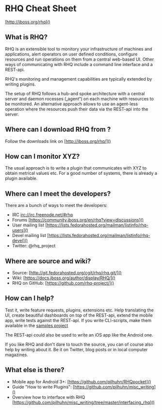 # RHQ Cheat Sheet

[http://jboss.org/rhq]()

## What is RHQ?
RHQ is an extensible tool to monitory your infrastructure of machines and applications, 
alert operators on user defined conditions, configure resources and run operations on
them from a central web-based UI. Other ways of communicating with RHQ include a command
line interface and a REST-api. 

RHQ's monitoring and management capabilities are typically extended by writing plugins.

The setup of RHQ follows a hub-and spoke architecture with a central server and daemon 
rocesses („agent“) on each machine with resources to be monitored. An alternative approach
allows to use an agent-less operation where the resources push their data via the REST-api
into the server.

## Where can I download RHQ from ?

Follow the downloads link on [http://jboss.org/rhq/]()

## How can I monitor XYZ?

The usual approach is to write a plugin that communicates with XYZ to obtain metrical values
etc. For a good number of systems, there is already a plugin available.

## Where can I meet the developers?

There are a bunch of ways to meet the developers:

* IRC [irc://irc.freenode.net/#rhq]()
* Forums [https://community.jboss.org/en/rhq?view=discussions]()
* User mailing list [https://lists.fedorahosted.org/mailman/listinfo/rhq-users]()
* Devel mailing list [https://lists.fedorahosted.org/mailman/listinfo/rhq-devel]()
* Twitter: @rhq_project

## Where are source and wiki?

* Source: [http://git.fedorahosted.org/cgit/rhq/rhq.git/]()
* Wiki: [https://docs.jboss.org/author/display/RHQ/]()
* RHQ on GitHub: [https://github.com/rhq-project/]()

## How can I help?

Test it, write feature requests, plugins, extensions etc. Help translating the UI,
create beautiful dashboards on top of the REST-api, extend the mobile app, write tests 
against the REST-api. If you write CLI-scripts, make them available in the [samples
project](https://github.com/rhq-project/samples)

The REST-api could also be used to write an iOS app like the Android one.

If you like RHQ and don't dare to touch the source, you can of course also help by writing
about it. Be it on Twitter, blog posts or in local computer magazines.

## What else is there?

* Mobile app for Android 3+:  [https://github.com/pilhuhn/RHQpocket]()
* Guide "How to write Plugins": [https://github.com/pilhuhn/misc_writing]()
* Overview how to interface with RHQ [https://github.com/pilhuhn/misc_writing/tree/master/interfacing_rhq]()

